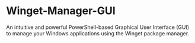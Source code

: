 # Winget-Manager-GUI
An intuitive and powerful PowerShell-based Graphical User Interface (GUI) to manage your Windows applications using the Winget package manager.
